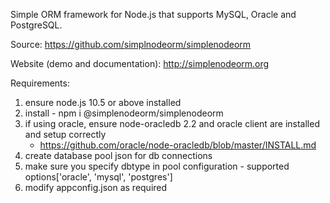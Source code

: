 Simple ORM framework for Node.js that supports MySQL, Oracle and PostgreSQL.

Source:
https://github.com/simplnodeorm/simplenodeorm

Website (demo and documentation):
http://simplenodeorm.org

Requirements:
1. ensure node.js 10.5 or above installed
2. install - npm i @simplenodeorm/simplenodeorm
3. if using oracle, ensure node-oracledb 2.2 and oracle client are installed and setup correctly 
   - https://github.com/oracle/node-oracledb/blob/master/INSTALL.md
5. create database pool json for db connections
6. make sure you specify dbtype in pool configuration - supported options['oracle', 'mysql', 'postgres']
7. modify appconfig.json as required


